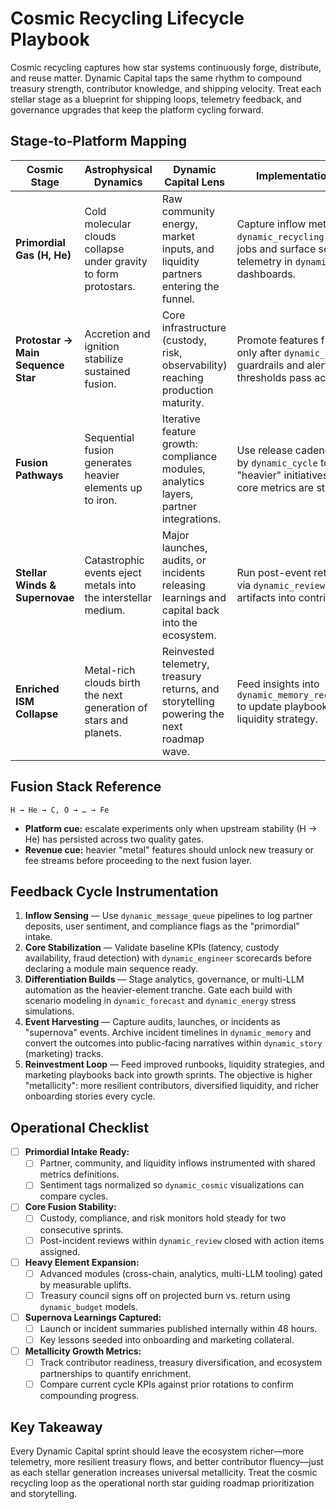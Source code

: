 # Cosmic Recycling Lifecycle Playbook

Cosmic recycling captures how star systems continuously forge, distribute, and reuse matter. Dynamic Capital taps the same rhythm to compound treasury strength, contributor knowledge, and shipping velocity. Treat each stellar stage as a blueprint for shipping loops, telemetry feedback, and governance upgrades that keep the platform cycling forward.

## Stage-to-Platform Mapping

| Cosmic Stage | Astrophysical Dynamics | Dynamic Capital Lens | Implementation Signals |
| --- | --- | --- | --- |
| **Primordial Gas (H, He)** | Cold molecular clouds collapse under gravity to form protostars. | Raw community energy, market inputs, and liquidity partners entering the funnel. | Capture inflow metrics in `dynamic_recycling` ingestion jobs and surface sentiment telemetry in `dynamic_cosmic` dashboards.
| **Protostar → Main Sequence Star** | Accretion and ignition stabilize sustained fusion. | Core infrastructure (custody, risk, observability) reaching production maturity. | Promote features from staging only after `dynamic_validator` guardrails and alerting thresholds pass acceptance.
| **Fusion Pathways** | Sequential fusion generates heavier elements up to iron. | Iterative feature growth: compliance modules, analytics layers, partner integrations. | Use release cadences governed by `dynamic_cycle` to avoid fusing "heavier" initiatives before the core metrics are stable.
| **Stellar Winds & Supernovae** | Catastrophic events eject metals into the interstellar medium. | Major launches, audits, or incidents releasing learnings and capital back into the ecosystem. | Run post-event retrospectives via `dynamic_review` and pipe artifacts into contributor portals.
| **Enriched ISM Collapse** | Metal-rich clouds birth the next generation of stars and planets. | Reinvested telemetry, treasury returns, and storytelling powering the next roadmap wave. | Feed insights into `dynamic_memory_reconsolidation` to update playbooks, OKRs, and liquidity strategy.

## Fusion Stack Reference

```
H → He → C, O → … → Fe
```

- **Platform cue:** escalate experiments only when upstream stability (H → He) has persisted across two quality gates.
- **Revenue cue:** heavier "metal" features should unlock new treasury or fee streams before proceeding to the next fusion layer.

## Feedback Cycle Instrumentation

1. **Inflow Sensing** — Use `dynamic_message_queue` pipelines to log partner deposits, user sentiment, and compliance flags as the "primordial" intake.
2. **Core Stabilization** — Validate baseline KPIs (latency, custody availability, fraud detection) with `dynamic_engineer` scorecards before declaring a module main sequence ready.
3. **Differentiation Builds** — Stage analytics, governance, or multi-LLM automation as the heavier-element tranche. Gate each build with scenario modeling in `dynamic_forecast` and `dynamic_energy` stress simulations.
4. **Event Harvesting** — Capture audits, launches, or incidents as "supernova" events. Archive incident timelines in `dynamic_memory` and convert the outcomes into public-facing narratives within `dynamic_story` (marketing) tracks.
5. **Reinvestment Loop** — Feed improved runbooks, liquidity strategies, and marketing playbooks back into growth sprints. The objective is higher "metallicity": more resilient contributors, diversified liquidity, and richer onboarding stories every cycle.

## Operational Checklist

- [ ] **Primordial Intake Ready:**
  - [ ] Partner, community, and liquidity inflows instrumented with shared metrics definitions.
  - [ ] Sentiment tags normalized so `dynamic_cosmic` visualizations can compare cycles.
- [ ] **Core Fusion Stability:**
  - [ ] Custody, compliance, and risk monitors hold steady for two consecutive sprints.
  - [ ] Post-incident reviews within `dynamic_review` closed with action items assigned.
- [ ] **Heavy Element Expansion:**
  - [ ] Advanced modules (cross-chain, analytics, multi-LLM tooling) gated by measurable uplifts.
  - [ ] Treasury council signs off on projected burn vs. return using `dynamic_budget` models.
- [ ] **Supernova Learnings Captured:**
  - [ ] Launch or incident summaries published internally within 48 hours.
  - [ ] Key lessons seeded into onboarding and marketing collateral.
- [ ] **Metallicity Growth Metrics:**
  - [ ] Track contributor readiness, treasury diversification, and ecosystem partnerships to quantify enrichment.
  - [ ] Compare current cycle KPIs against prior rotations to confirm compounding progress.

## Key Takeaway

Every Dynamic Capital sprint should leave the ecosystem richer—more telemetry, more resilient treasury flows, and better contributor fluency—just as each stellar generation increases universal metallicity. Treat the cosmic recycling loop as the operational north star guiding roadmap prioritization and storytelling.
